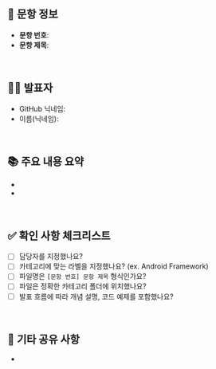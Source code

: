 <!-- 📌 PR 제목 예시: [1] 인텐트(Intent)란 무엇인가요? - 다이스 -->

## 📄 문항 정보

- **문항 번호**: 
- **문항 제목**: 

<br>

## 🧑‍💻 발표자

- GitHub 닉네임: 
- 이름(닉네임): 

<br>

## 📚 주요 내용 요약

<!-- 핵심 개념 및 발표 내용 요약 (3~5줄 내외) -->
- 
- 

<br>

## ✅ 확인 사항 체크리스트

- [ ] 담당자를 지정했나요?
- [ ] 카테고리에 맞는 라벨을 지정했나요? (ex. Android Framework)
- [ ] 파일명은 `[문항 번호] 문항 제목` 형식인가요?
- [ ] 파일은 정확한 카테고리 폴더에 위치했나요?
- [ ] 발표 흐름에 따라 개념 설명, 코드 예제를 포함했나요?

<br>

## 📎 기타 공유 사항

<!-- 선택 사항: 발표 시 참고한 자료, 보충 설명, 토의거리 등 -->
-
